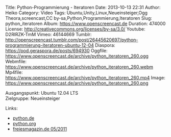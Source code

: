 Title: Python-Programmierung - Iteratoren
Date: 2013-10-13 22:31
Author: Heiko
Category: Video
Tags: Ubuntu,Unity,Linux,Neueinsteiger,Ogg Theora,screencast,CC by-sa,Python,Programmierung,Iteratoren
Slug: python_iteratoren
Album: https://www.openscreencast.de
Duration: 474000
License: http://creativecommons.org/licenses/by-sa/3.0/
Youtube: D2RlRZK-TmM
Vimeo: 46144669
Tumblr: http://openscreencast.tumblr.com/post/26445620697/python-programmierung-iteratoren-ubuntu-12-04
Diaspora: https://pod.geraspora.de/posts/694930
Oggfile: https://www.openscreencast.de/archive/python_iteratoren_260.ogg
Webmfile: https://www.openscreencast.de/archive/python_iteratoren_260.webm
Mp4file: https://www.openscreencast.de/archive/python_iteratoren_260.mp4
Image: https://www.openscreencast.de/archive/python_iteratoren_260.png

Ausgangspunkt: Ubuntu 12.04 LTS  
Zielgruppe: Neueinsteiger  

Links:

  * [python.de](http://www.python.de "Link zu Python.de" )
  * [python.org](http://www.python.org "Link zu Python.org" )
  * [freiesmagazin.de 05/2011](http://www.freiesmagazin.de/freiesMagazin-2011-05 "Link zu freiesmagazin.de" )


